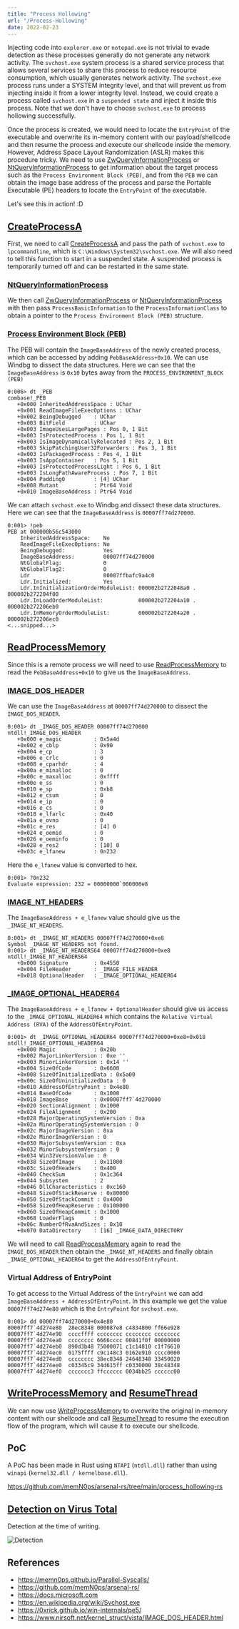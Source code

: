 ```yaml
---
title: "Process Hollowing"
url: "/Process-Hollowing"
date: 2022-02-23
---
```


Injecting code into `explorer.exe` or `notepad.exe` is not trivial to evade detection as these processes generally do not generate any network activity. The `svchost.exe` system process is a shared service process that allows several services to share this process to reduce resource consumption, which usually generates network activity. The `svchost.exe` process runs under a SYSTEM integrity level, and that will prevent us from injecting inside it from a lower integrity level. Instead, we could create a process called `svchost.exe` in a `suspended state` and inject it inside this process. Note that we don't have to choose `svchost.exe` to process hollowing successfully.


Once the process is created, we would need to locate the `EntryPoint` of the executable and overwrite its in-memory content with our payload/shellcode and then resume the process and execute our shellcode inside the memory. However, Address Space Layout Randomization (ASLR) makes this procedure tricky. We need to use [ZwQueryInformationProcess](https://docs.microsoft.com/en-us/windows/win32/procthread/zwqueryinformationprocess) or [NtQueryInformationProcess](https://docs.microsoft.com/en-us/windows/win32/api/winternl/nf-winternl-ntqueryinformationprocess) to get information about the target process such as the `Process Environment Block (PEB)`, and from the `PEB` we can obtain the image base address of the process and parse the Portable Executable (PE) headers to locate the `EntryPoint` of the executable.

Let's see this in action! :D

## [CreateProcessA](https://docs.microsoft.com/en-us/windows/win32/api/processthreadsapi/nf-processthreadsapi-createprocessa)

First, we need to call [CreateProcessA](https://docs.microsoft.com/en-us/windows/win32/api/processthreadsapi/nf-processthreadsapi-createprocessa) and pass the path of `svchost.exe` to `lpcommandline`, which is `C:\Windows\System32\svchost.exe`. We will also need to tell this function to start in a suspended state. A suspended process is temporarily turned off and can be restarted in the same state.

### [NtQueryInformationProcess](https://docs.microsoft.com/en-us/windows/win32/api/winternl/nf-winternl-ntqueryinformationprocess)

We then call [ZwQueryInformationProcess](https://docs.microsoft.com/en-us/windows/win32/procthread/zwqueryinformationprocess) or [NtQueryInformationProcess](https://docs.microsoft.com/en-us/windows/win32/api/winternl/nf-winternl-ntqueryinformationprocess) with then pass `ProcessBasicInformation` to the `ProcessInformationClass` to obtain a pointer to the `Process Environment Block (PEB)` structure.

### [Process Environment Block (PEB)](https://docs.microsoft.com/en-us/windows/win32/api/winternl/ns-winternl-peb)

The PEB will contain the `ImageBaseAddress` of the newly created process, which can be accessed by adding `PebBaseAddress+0x10`. We can use Windbg to dissect the data structures. Here we can see that the `ImageBaseAddress` is `0x10` bytes away from the `PROCESS_ENVIRONMENT_BLOCK (PEB)` 

```
0:006> dt _PEB
combase!_PEB
   +0x000 InheritedAddressSpace : UChar
   +0x001 ReadImageFileExecOptions : UChar
   +0x002 BeingDebugged    : UChar
   +0x003 BitField         : UChar
   +0x003 ImageUsesLargePages : Pos 0, 1 Bit
   +0x003 IsProtectedProcess : Pos 1, 1 Bit
   +0x003 IsImageDynamicallyRelocated : Pos 2, 1 Bit
   +0x003 SkipPatchingUser32Forwarders : Pos 3, 1 Bit
   +0x003 IsPackagedProcess : Pos 4, 1 Bit
   +0x003 IsAppContainer   : Pos 5, 1 Bit
   +0x003 IsProtectedProcessLight : Pos 6, 1 Bit
   +0x003 IsLongPathAwareProcess : Pos 7, 1 Bit
   +0x004 Padding0         : [4] UChar
   +0x008 Mutant           : Ptr64 Void
   +0x010 ImageBaseAddress : Ptr64 Void
```

We can attach `svchost.exe` to Windbg and dissect these data structures. Here we can see that the `ImageBaseAddress` is `00007ff74d270000`.

```
0:001> !peb
PEB at 000000b56c543000
    InheritedAddressSpace:    No
    ReadImageFileExecOptions: No
    BeingDebugged:            Yes
    ImageBaseAddress:         00007ff74d270000
    NtGlobalFlag:             0
    NtGlobalFlag2:            0
    Ldr                       00007ffbafc9a4c0
    Ldr.Initialized:          Yes
    Ldr.InInitializationOrderModuleList: 000002b2722048a0 . 000002b272204f00
    Ldr.InLoadOrderModuleList:           000002b272204a10 . 000002b272206eb0
    Ldr.InMemoryOrderModuleList:         000002b272204a20 . 000002b272206ec0
<...snipped...>
```

##  [ReadProcessMemory](https://docs.microsoft.com/en-us/windows/win32/api/memoryapi/nf-memoryapi-readprocessmemory)

Since this is a remote process we will need to use [ReadProcessMemory](https://docs.microsoft.com/en-us/windows/win32/api/memoryapi/nf-memoryapi-readprocessmemory) to read the `PebBaseAddress+0x10` to give us the `ImageBaseAddress`.


### [IMAGE_DOS_HEADER](https://www.nirsoft.net/kernel_struct/vista/IMAGE_DOS_HEADER.html)

We can use the `ImageBaseAddress` at  `00007ff74d270000` to dissect the `IMAGE_DOS_HEADER`.

```
0:001> dt _IMAGE_DOS_HEADER 00007ff74d270000
ntdll!_IMAGE_DOS_HEADER
   +0x000 e_magic          : 0x5a4d
   +0x002 e_cblp           : 0x90
   +0x004 e_cp             : 3
   +0x006 e_crlc           : 0
   +0x008 e_cparhdr        : 4
   +0x00a e_minalloc       : 0
   +0x00c e_maxalloc       : 0xffff
   +0x00e e_ss             : 0
   +0x010 e_sp             : 0xb8
   +0x012 e_csum           : 0
   +0x014 e_ip             : 0
   +0x016 e_cs             : 0
   +0x018 e_lfarlc         : 0x40
   +0x01a e_ovno           : 0
   +0x01c e_res            : [4] 0
   +0x024 e_oemid          : 0
   +0x026 e_oeminfo        : 0
   +0x028 e_res2           : [10] 0
   +0x03c e_lfanew         : 0n232
```

Here the `e_lfanew` value is converted to hex.

```
0:001> ?0n232
Evaluate expression: 232 = 00000000`000000e8
```


### [IMAGE_NT_HEADERS](https://docs.microsoft.com/en-us/windows/win32/api/winnt/ns-winnt-image_nt_headers32)

The `ImageBaseAddress + e_lfanew` value should give us the `_IMAGE_NT_HEADERS`. 

```
0:001> dt _IMAGE_NT_HEADERS 00007ff74d270000+0xe8
Symbol _IMAGE_NT_HEADERS not found.
0:001> dt _IMAGE_NT_HEADERS64 00007ff74d270000+0xe8
ntdll!_IMAGE_NT_HEADERS64
   +0x000 Signature        : 0x4550
   +0x004 FileHeader       : _IMAGE_FILE_HEADER
   +0x018 OptionalHeader   : _IMAGE_OPTIONAL_HEADER64
```

### [_IMAGE_OPTIONAL_HEADER64](https://docs.microsoft.com/en-us/windows/win32/api/winnt/ns-winnt-image_optional_header64)

The `ImageBaseAddress + e_lfanew + OptionalHeader` should give us access to the `_IMAGE_OPTIONAL_HEADER64` which contains the `Relative Virtual Address (RVA)` of the `AddressOfEntryPoint`.

```
0:001> dt _IMAGE_OPTIONAL_HEADER64 00007ff74d270000+0xe8+0x018
ntdll!_IMAGE_OPTIONAL_HEADER64
   +0x000 Magic            : 0x20b
   +0x002 MajorLinkerVersion : 0xe ''
   +0x003 MinorLinkerVersion : 0x14 ''
   +0x004 SizeOfCode       : 0x6600
   +0x008 SizeOfInitializedData : 0x5a00
   +0x00c SizeOfUninitializedData : 0
   +0x010 AddressOfEntryPoint : 0x4e80
   +0x014 BaseOfCode       : 0x1000
   +0x018 ImageBase        : 0x00007ff7`4d270000
   +0x020 SectionAlignment : 0x1000
   +0x024 FileAlignment    : 0x200
   +0x028 MajorOperatingSystemVersion : 0xa
   +0x02a MinorOperatingSystemVersion : 0
   +0x02c MajorImageVersion : 0xa
   +0x02e MinorImageVersion : 0
   +0x030 MajorSubsystemVersion : 0xa
   +0x032 MinorSubsystemVersion : 0
   +0x034 Win32VersionValue : 0
   +0x038 SizeOfImage      : 0x11000
   +0x03c SizeOfHeaders    : 0x400
   +0x040 CheckSum         : 0x1c364
   +0x044 Subsystem        : 2
   +0x046 DllCharacteristics : 0xc160
   +0x048 SizeOfStackReserve : 0x80000
   +0x050 SizeOfStackCommit : 0x4000
   +0x058 SizeOfHeapReserve : 0x100000
   +0x060 SizeOfHeapCommit : 0x1000
   +0x068 LoaderFlags      : 0
   +0x06c NumberOfRvaAndSizes : 0x10
   +0x070 DataDirectory    : [16] _IMAGE_DATA_DIRECTORY
```

We will need to call [ReadProcessMemory](https://docs.microsoft.com/en-us/windows/win32/api/memoryapi/nf-memoryapi-readprocessmemory) again to read the `IMAGE_DOS_HEADER` then obtain the `_IMAGE_NT_HEADERS` and finally obtain `_IMAGE_OPTIONAL_HEADER64` to get the `AddressOfEntryPoint`.

### Virtual Address of EntryPoint

To get access to the Virtual Address of the `EntryPoint` we can add `ImageBaseAddress + AddressOfEntryPoint`. In this example we get the value `00007ff74d274e80` which is the `EntryPoint` for `svchost.exe`.

```
0:001> dd 00007ff74d270000+0x4e80
00007ff7`4d274e80  28ec8348 000087e8 c4834800 ff66e928
00007ff7`4d274e90  ccccffff cccccccc cccccccc cccccccc
00007ff7`4d274ea0  cccccccc 6666cccc 00841f0f 00000000
00007ff7`4d274eb0  890d3b48 75000071 c1c14810 c1f76610
00007ff7`4d274ec0  0175ffff c9c148c3 0162e910 cccc0000
00007ff7`4d274ed0  cccccccc 38ec8348 24648348 33450020
00007ff7`4d274ee0  c03345c9 34d615ff c0330000 38c48348
00007ff7`4d274ef0  ccccccc3 ffcccccc 0034bb25 cccccc00
```

## [WriteProcessMemory](https://docs.microsoft.com/en-us/windows/win32/api/memoryapi/nf-memoryapi-writeprocessmemory) and [ResumeThread](https://docs.microsoft.com/en-us/windows/win32/api/processthreadsapi/nf-processthreadsapi-resumethread)

We can now use [WriteProcessMemory](https://docs.microsoft.com/en-us/windows/win32/api/memoryapi/nf-memoryapi-writeprocessmemory) to overwrite the original in-memory content with our shellcode and call [ResumeThread](https://docs.microsoft.com/en-us/windows/win32/api/processthreadsapi/nf-processthreadsapi-resumethread) to resume the execution flow of the program, which will cause it to execute our shellcode.

## PoC

A PoC has been made in Rust using `NTAPI` (`ntdll.dll`) rather than using `winapi` (`kernel32.dll / kernelbase.dll`).

https://github.com/memN0ps/arsenal-rs/tree/main/process_hollowing-rs


## [Detection on Virus Total](https://www.virustotal.com/gui/file/054783446c4e72a1d46b4cca5f57128ad55ebde1511dbdd5f40be6d497644193?nocache=1)

Detection at the time of writing.

![Detection](/Process-Hollowing/detection.png)


## References

* https://memn0ps.github.io/Parallel-Syscalls/
* https://github.com/memN0ps/arsenal-rs/
* https://docs.microsoft.com
* https://en.wikipedia.org/wiki/Svchost.exe
* https://0xrick.github.io/win-internals/pe5/
* https://www.nirsoft.net/kernel_struct/vista/IMAGE_DOS_HEADER.html